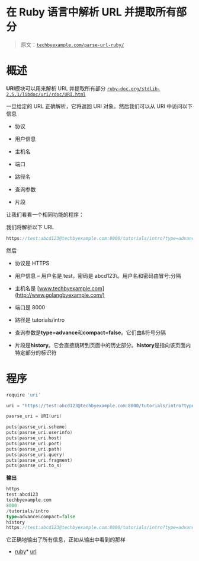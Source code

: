 # 在 Ruby 语言中解析 URL 并提取所有部分

> 原文：[`techbyexample.com/parse-url-ruby/`](https://techbyexample.com/parse-url-ruby/)

# **概述**

**URI**模块可以用来解析 URL 并提取所有部分 [`ruby-doc.org/stdlib-2.5.1/libdoc/uri/rdoc/URI.html`](https://ruby-doc.org/stdlib-2.5.1/libdoc/uri/rdoc/URI.html)

一旦给定的 URL 正确解析，它将返回 URI 对象。然后我们可以从 URI 中访问以下信息

+   协议

+   用户信息

+   主机名

+   端口

+   路径名

+   查询参数

+   片段

让我们看看一个相同功能的程序：

我们将解析以下 URL

```go
https://test:abcd123@techbyexample.com:8000/tutorials/intro?type=advance&compact=false#history
```

然后

+   协议是 HTTPS

+   用户信息 – 用户名是 test，密码是 abcd123\。用户名和密码由冒号:分隔

+   主机名是 [www.techbyexample.com](http://www.golangbyexample.com/)

+   端口是 8000

+   路径是 tutorials/intro

+   查询参数是**type=advance**和**compact=false**。它们由&符号分隔

+   片段是**history**。它会直接跳转到页面中的历史部分。**history**是指向该页面内特定部分的标识符

# **程序**

```go
require 'uri'

uri = "https://test:abcd123@techbyexample.com:8000/tutorials/intro?type=advance&compact=false#history"

pasrse_uri = URI(uri)

puts(pasrse_uri.scheme)  
puts(pasrse_uri.userinfo)  
puts(pasrse_uri.host)
puts(pasrse_uri.port)
puts(pasrse_uri.path)
puts(pasrse_uri.query)
puts(pasrse_uri.fragment)
puts(pasrse_uri.to_s)
```

**输出**

```go
https
test:abcd123
techbyexample.com
8000
/tutorials/intro
type=advance&compact=false
history
https://test:abcd123@techbyexample.com:8000/tutorials/intro?type=advance&compact=false#history
```

它正确地输出了所有信息，正如从输出中看到的那样

+   [ruby](https://techbyexample.com/tag/ruby/)*   [url](https://techbyexample.com/tag/url/)
